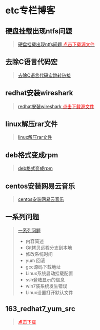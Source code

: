 # etc专栏博客

## 硬盘挂载出现ntfs问题
> [硬盘挂载出现ntfs问题](硬盘挂载出现ntfs问题.md)<a href="./Download/硬盘挂载出现ntfs问题.md.tar.gz"><font color="red"> 点击下载源文件</font></a>

## 去除C语言代码宏
> [去除C语言代码宏](03去除C语言代码宏.md)[跳转链接](https://github.com/ainihu/ainihu.github.io/tree/master/blog/etc)

## redhat安装wireshark
> [redhat安装wireshark](redhat安装wireshark.md)<a href="./Download/redhat安装wireshark.md.tar.gz"><font color="red"> 点击下载源文件</font></a>

## linux解压rar文件 
> [linux解压rar文件](18linux解压rar文件.md)

## deb格式变成rpm 
> [deb格式变成rpm](19deb格式变成rpm.md)

## centos安装网易云音乐 
> [centos安装网易云音乐](02centos安装网易云音乐.md)

## 一系列问题
> [一系列问题](./一系列问题.md)
> 
>* 内容简述
>  * Git拷贝远程分支到本地
>  * 修改系统时间
>  * yum 回滚
>  * gcc源码下载地址
>  * Linux系统启动挂载配置
>  * ssh登陆显示的信息
>  * win7装系统发生错误
>  * Linux设置打开默认文件

## 163_redhat7_yum_src
> <a href="./Download/163.repo"><font color="red"> 点击下载</font></a>
